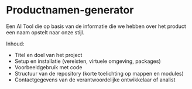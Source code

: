 # Productnamen-generator
Een AI Tool die op basis van de informatie die we hebben over het product een naam opstelt naar onze stijl.

Inhoud:

- Titel en doel van het project
- Setup en installatie (vereisten, virtuele omgeving, packages)
- Voorbeeldgebruik met code 
- Structuur van de repository (korte toelichting op mappen en modules)
- Contactgegevens van de verantwoordelijke ontwikkelaar of analist